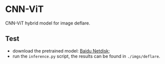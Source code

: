 # CNN-ViT
CNN-ViT hybrid model for image deflare.

## Test
* download the pretrained model: [Baidu Netdisk](https://pan.baidu.com/s/1BWezLcKUdmUa9y8XOxXdJQ?pwd=jler);
* run the `inference.py` script, the results can be found in `./imgs/deflare`.
